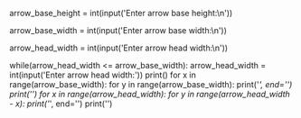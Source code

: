 arrow_base_height = int(input('Enter arrow base height:\n'))

arrow_base_width = int(input('Enter arrow base width:\n'))

arrow_head_width = int(input('Enter arrow head width:\n'))

while(arrow_head_width <= arrow_base_width):
    arrow_head_width = int(input('Enter arrow head width:'))
print()
for x in range(arrow_base_width):
    for y in range(arrow_base_width):
        print('*', end='')
    print('')
for x in range(arrow_head_width):
    for y in range(arrow_head_width - x):
        print('*', end='')
    print('')

